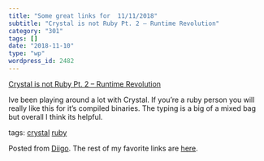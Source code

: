 ```yaml
---
title: "Some great links for  11/11/2018"
subtitle: "Crystal is not Ruby Pt. 2 – Runtime Revolution"
category: "301"
tags: []
date: "2018-11-10"
type: "wp"
wordpress_id: 2482
---
```

[Crystal is not Ruby Pt. 2 – Runtime Revolution](https://revs.runtime-revolution.com/crystal-is-not-ruby-pt-2-7c3d988aa9a1) 

Ive been playing around a lot with Crystal. If you’re a ruby person you will really like this for it’s compiled binaries. The typing is a big of a mixed bag but overall I think its helpful.

 tags: [crystal](https://www.diigo.com/user/pitosalas/crystal) [ruby](https://www.diigo.com/user/pitosalas/ruby)

Posted from [Diigo](https://www.diigo.com). The rest of my favorite links are [here](https://www.diigo.com/user/pitosalas).